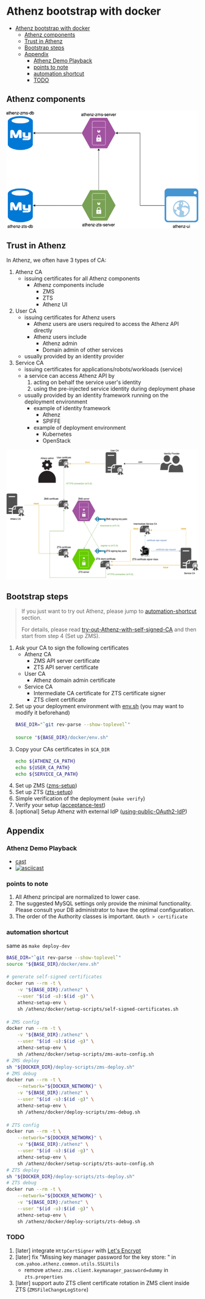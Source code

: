 <a id="markdown-athenz-bootstrap-with-docker" name="athenz-bootstrap-with-docker"></a>
# Athenz bootstrap with docker

<!-- TOC -->

- [Athenz bootstrap with docker](#athenz-bootstrap-with-docker)
    - [Athenz components](#athenz-components)
    - [Trust in Athenz](#trust-in-athenz)
    - [Bootstrap steps](#bootstrap-steps)
    - [Appendix](#appendix)
        - [Athenz Demo Playback](#athenz-demo-playback)
        - [points to note](#points-to-note)
        - [automation shortcut](#automation-shortcut)
        - [TODO](#todo)

<!-- /TOC -->

<a id="markdown-athenz-components" name="athenz-components"></a>
## Athenz components

![Athenz-components](./images/Athenz-components.png)

<a id="markdown-trust-in-athenz" name="trust-in-athenz"></a>
## Trust in Athenz

In Athenz, we often have 3 types of CA:
1. Athenz CA
    - issuing certificates for all Athenz components
        - Athenz components include
            - ZMS
            - ZTS
            - Athenz UI
1. User CA
    - issuing certificates for Athenz users
        - Athenz users are users required to access the Athenz API directly
        - Athenz users include
            - Athenz admin
            - Domain admin of other services
    - usually provided by an identity provider
1. Service CA
    - issuing certificates for applications/robots/workloads (service)
    - a service can access Athenz API by
        1. acting on behalf the service user's identity
        1. using the pre-injected service identity during deployment phase
    - usually provided by an identity framework running on the deployment environment
        - example of identity framework
            - Athenz
            - SPIFFE
        - example of deployment environment
            - Kubernetes
            - OpenStack

![Trust-in-Athenz](./images/Trust-in-Athenz.png)

<a id="markdown-bootstrap-steps" name="bootstrap-steps"></a>
## Bootstrap steps

> If you just want to try out Athenz, please jump to [automation-shortcut](#automation-shortcut) section.
> 
> For details, please read [try-out-Athenz-with-self-signed-CA](./try-out-Athenz-with-self-signed-CA.md) and then start from step 4 (Set up ZMS).

1. Ask your CA to sign the following certificates
    - Athenz CA
        - ZMS API server certificate
        - ZTS API server certificate
    - User CA
        - Athenz domain admin certificate
    - Service CA
        - Intermediate CA certificate for ZTS certificate signer
        - ZTS client certificate
1. Set up your deployment environment with [env.sh](../env.sh) (you may want to modify it beforehand)
    ```bash
    BASE_DIR="`git rev-parse --show-toplevel`"

    source "${BASE_DIR}/docker/env.sh"
    ```
1. Copy your CAs certificates in `$CA_DIR`
    ```bash
    echo ${ATHENZ_CA_PATH}
    echo ${USER_CA_PATH}
    echo ${SERVICE_CA_PATH}
    ```
1. Set up ZMS ([zms-setup](./zms-setup.md))
1. Set up ZTS ([zts-setup](./zts-setup.md))
1. Simple verification of the deployment (`make verify`)
1. Verify your setup ([acceptance-test](./acceptance-test.md))
1. [optional] Setup Athenz with external IdP ([using-public-OAuth2-IdP](./using-public-OAuth2-IdP.md))

<a id="markdown-appendix" name="appendix"></a>
## Appendix

<a id="markdown-athenz-demo-playback" name="athenz-demo-playback"></a>
### Athenz Demo Playback
- [cast](./cast)
- [![asciicast](https://asciinema.org/a/288398.svg)](https://asciinema.org/a/288398)

<a id="markdown-points-to-note" name="points-to-note"></a>
### points to note

1. All Athenz principal are normalized to lower case.
1. The suggested MySQL settings only provide the minimal functionality. Please consult your DB administrator to have the optimal configuration.
1. The order of the Authority classes is important. `OAuth > certificate`

<a id="markdown-automation-shortcut" name="automation-shortcut"></a>
### automation shortcut

same as `make deploy-dev`
```bash
BASE_DIR="`git rev-parse --show-toplevel`"
source "${BASE_DIR}/docker/env.sh"

# generate self-signed certificates
docker run --rm -t \
    -v "${BASE_DIR}:/athenz" \
    --user "$(id -u):$(id -g)" \
    athenz-setup-env \
    sh /athenz/docker/setup-scripts/self-signed-certificates.sh

# ZMS config
docker run --rm -t \
    -v "${BASE_DIR}:/athenz" \
    --user "$(id -u):$(id -g)" \
    athenz-setup-env \
    sh /athenz/docker/setup-scripts/zms-auto-config.sh
# ZMS deploy
sh "${DOCKER_DIR}/deploy-scripts/zms-deploy.sh"
# ZMS debug
docker run --rm -t \
    --network="${DOCKER_NETWORK}" \
    -v "${BASE_DIR}:/athenz" \
    --user "$(id -u):$(id -g)" \
    athenz-setup-env \
    sh /athenz/docker/deploy-scripts/zms-debug.sh

# ZTS config
docker run --rm -t \
    --network="${DOCKER_NETWORK}" \
    -v "${BASE_DIR}:/athenz" \
    --user "$(id -u):$(id -g)" \
    athenz-setup-env \
    sh /athenz/docker/setup-scripts/zts-auto-config.sh
# ZTS deploy
sh "${DOCKER_DIR}/deploy-scripts/zts-deploy.sh"
# ZTS debug
docker run --rm -t \
    --network="${DOCKER_NETWORK}" \
    -v "${BASE_DIR}:/athenz" \
    --user "$(id -u):$(id -g)" \
    athenz-setup-env \
    sh /athenz/docker/deploy-scripts/zts-debug.sh
```

<a id="markdown-todo" name="todo"></a>
### TODO

1. [later] integrate `HttpCertSigner` with [Let's Encrypt](https://letsencrypt.org/)
1. [later] fix "Missing key manager password for the key store: " in `com.yahoo.athenz.common.utils.SSLUtils`
    - remove `athenz.zms.client.keymanager_password=dummy` in `zts.properties`
1. [later] support auto ZTS client certificate rotation in ZMS client inside ZTS (`ZMSFileChangeLogStore`)
